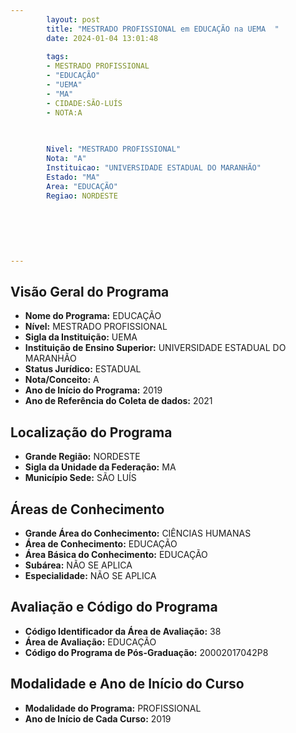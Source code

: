 ```yaml
---
        layout: post
        title: "MESTRADO PROFISSIONAL em EDUCAÇÃO na UEMA  "
        date: 2024-01-04 13:01:48
     
        tags:
        - MESTRADO PROFISSIONAL
        - "EDUCAÇÃO"
        - "UEMA"
        - "MA"
        - CIDADE:SÃO-LUÍS
        - NOTA:A
        
       

        Nivel: "MESTRADO PROFISSIONAL"
        Nota: "A"
        Instituicao: "UNIVERSIDADE ESTADUAL DO MARANHÃO"
        Estado: "MA"
        Area: "EDUCAÇÃO"
        Regiao: NORDESTE
        
        
        
        
        
        
---
```

## Visão Geral do Programa
- **Nome do Programa:** EDUCAÇÃO
- **Nível:** MESTRADO PROFISSIONAL
- **Sigla da Instituição:** UEMA
- **Instituição de Ensino Superior:** UNIVERSIDADE ESTADUAL DO MARANHÃO
- **Status Jurídico:** ESTADUAL
- **Nota/Conceito:** A
- **Ano de Início do Programa:** 2019
- **Ano de Referência do Coleta de dados:** 2021

## Localização do Programa
- **Grande Região:** NORDESTE
- **Sigla da Unidade da Federação:** MA
- **Município Sede:** SÃO LUÍS

## Áreas de Conhecimento
- **Grande Área do Conhecimento:** CIÊNCIAS HUMANAS
- **Área de Conhecimento:** EDUCAÇÃO
- **Área Básica do Conhecimento:** EDUCAÇÃO
- **Subárea:** NÃO SE APLICA
- **Especialidade:** NÃO SE APLICA

## Avaliação e Código do Programa
- **Código Identificador da Área de Avaliação:** 38
- **Área de Avaliação:** EDUCAÇÃO
- **Código do Programa de Pós-Graduação:** 20002017042P8


## Modalidade e Ano de Início do Curso
- **Modalidade do Programa:** PROFISSIONAL
- **Ano de Início de Cada Curso:** 2019
